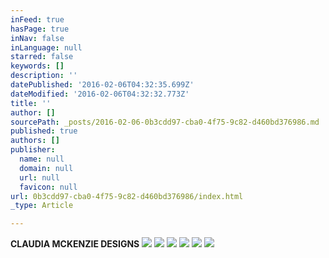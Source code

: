 ```yaml
---
inFeed: true
hasPage: true
inNav: false
inLanguage: null
starred: false
keywords: []
description: ''
datePublished: '2016-02-06T04:32:35.699Z'
dateModified: '2016-02-06T04:32:32.773Z'
title: ''
author: []
sourcePath: _posts/2016-02-06-0b3cdd97-cba0-4f75-9c82-d460bd376986.md
published: true
authors: []
publisher:
  name: null
  domain: null
  url: null
  favicon: null
url: 0b3cdd97-cba0-4f75-9c82-d460bd376986/index.html
_type: Article

---
```

**CLAUDIA MCKENZIE DESIGNS**
![](https://the-grid-user-content.s3-us-west-2.amazonaws.com/c7409c52-e1ea-41e5-9b70-eb638739f202.jpg)
![](https://the-grid-user-content.s3-us-west-2.amazonaws.com/1af494bf-a0bb-4c33-bc74-e32c1c439b49.jpg)
![](https://the-grid-user-content.s3-us-west-2.amazonaws.com/45b8a63d-4767-47ef-b47c-7bff85895830.jpg)
![](https://the-grid-user-content.s3-us-west-2.amazonaws.com/4dca448e-d60c-4498-a220-012ba90429ed.jpg)
![](https://the-grid-user-content.s3-us-west-2.amazonaws.com/aba745ed-b253-41e9-a272-08b6214bb78b.jpg)
![](https://the-grid-user-content.s3-us-west-2.amazonaws.com/a6c515aa-e4ff-46b7-b292-97364cc136de.jpg)
